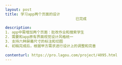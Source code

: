 ```yaml
---                
layout: post       
title: 学习app两个页面的设计
                                已完成
           
description: 
1. app中需增加两个页面：批改作业和搜索学生
2. 需要和app原有界面视觉设计风格统一
3. 支持六种屏幕尺寸的标注和切图
4. 初稿完成后，根据甲方需求进行设计上的调整和完善
     
contenturl: https://pro.lagou.com/project/4095.html      
---                 
```

